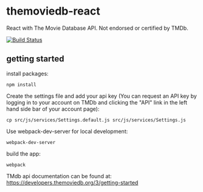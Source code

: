 # themoviedb-react

React with The Movie Database API. Not endorsed or certified by TMDb.

[![Build Status](https://travis-ci.org/lviit/themoviedb-react.svg?branch=master)](https://travis-ci.org/lviit/themoviedb-react)

## getting started
install packages:
```
npm install
```
Create the settings file and add your api key (You can request an API key by logging in to your account on TMDb and clicking the "API" link in the left hand side bar of your account page):
```
cp src/js/services/Settings.default.js src/js/services/Settings.js
```

Use webpack-dev-server for local development:
```
webpack-dev-server
```
build the app:
```
webpack
```

TMdb api documentation can be found at: https://developers.themoviedb.org/3/getting-started
